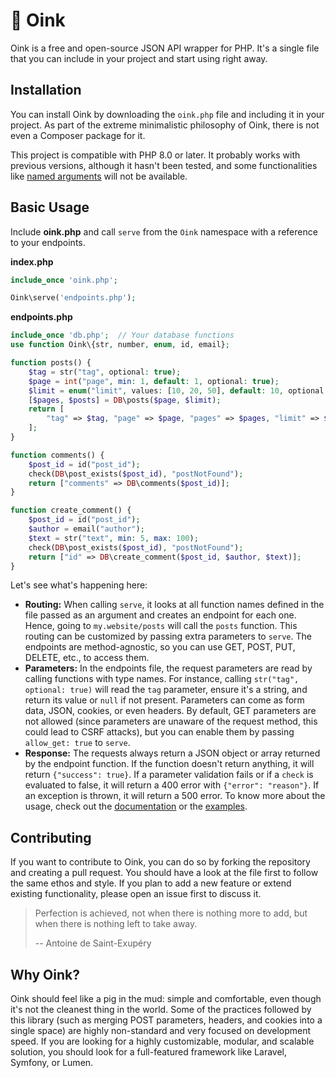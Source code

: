 # 🐽 Oink

Oink is a free and open-source JSON API wrapper for PHP. It's a single file that you can include in your project and start using right away.

## Installation

You can install Oink by downloading the `oink.php` file and including it in your project. As part of the extreme minimalistic philosophy of Oink, there is not even a Composer package for it.

This project is compatible with PHP 8.0 or later. It probably works with previous versions, although it hasn't been tested, and some functionalities like [named arguments](https://www.php.net/manual/en/functions.arguments.php#functions.named-arguments) will not be available.

## Basic Usage

Include **oink.php** and call `serve` from the `Oink` namespace with a reference to your endpoints.

**index.php**
```php
include_once 'oink.php';

Oink\serve('endpoints.php');
```

**endpoints.php**
```php
include_once 'db.php';  // Your database functions
use function Oink\{str, number, enum, id, email};

function posts() {
    $tag = str("tag", optional: true);
    $page = int("page", min: 1, default: 1, optional: true);
    $limit = enum("limit", values: [10, 20, 50], default: 10, optional: true);
    [$pages, $posts] = DB\posts($page, $limit);
    return [
        "tag" => $tag, "page" => $page, "pages" => $pages, "limit" => $limit, "posts" => $posts
    ];
}

function comments() {
    $post_id = id("post_id");
    check(DB\post_exists($post_id), "postNotFound");
    return ["comments" => DB\comments($post_id)];
}

function create_comment() {
    $post_id = id("post_id");
    $author = email("author");
    $text = str("text", min: 5, max: 100);
    check(DB\post_exists($post_id), "postNotFound");
    return ["id" => DB\create_comment($post_id, $author, $text)];
}
```

Let's see what's happening here:

* **Routing:** When calling `serve`, it looks at all function names defined in the file passed as an argument and creates an endpoint for each one. Hence, going to `my.website/posts` will call the `posts` function. This routing can be customized by passing extra parameters to `serve`. The endpoints are method-agnostic, so you can use GET, POST, PUT, DELETE, etc., to access them.
* **Parameters:** In the endpoints file, the request parameters are read by calling functions with type names. For instance, calling `str("tag", optional: true)` will read the `tag` parameter, ensure it's a string, and return its value or `null` if not present. Parameters can come as form data, JSON, cookies, or even headers. By default, GET parameters are not allowed (since parameters are unaware of the request method, this could lead to CSRF attacks), but you can enable them by passing `allow_get: true` to `serve`.
* **Response:** The requests always return a JSON object or array returned by the endpoint function. If the function doesn't return anything, it will return `{"success": true}`. If a parameter validation fails or if a `check` is evaluated to false, it will return a 400 error with `{"error": "reason"}`. If an exception is thrown, it will return a 500 error.
To know more about the usage, check out the [documentation](documentation.md) or the [examples](examples/).

## Contributing

If you want to contribute to Oink, you can do so by forking the repository and creating a pull request. You should have a look at the file first to follow the same ethos and style. If you plan to add a new feature or extend existing functionality, please open an issue first to discuss it.

> Perfection is achieved, not when there is nothing more to add, but when there is nothing left to take away.
>
> -- Antoine de Saint-Exupéry

## Why Oink?

Oink should feel like a pig in the mud: simple and comfortable, even though it's not the cleanest thing in the world. Some of the practices followed by this library (such as merging POST parameters, headers, and cookies into a single space) are highly non-standard and very focused on development speed. If you are looking for a highly customizable, modular, and scalable solution, you should look for a full-featured framework like Laravel, Symfony, or Lumen.
